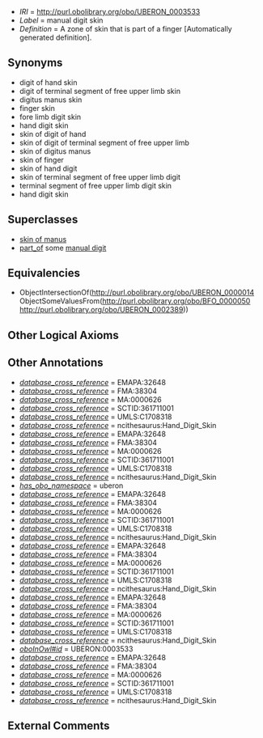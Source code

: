  * *IRI* = http://purl.obolibrary.org/obo/UBERON_0003533
 * *Label* = manual digit skin
 * *Definition* = A zone of skin that is part of a finger [Automatically generated definition].

## Synonyms

 * digit of hand skin
 * digit of terminal segment of free upper limb skin
 * digitus manus skin
 * finger skin
 * fore limb digit skin
 * hand digit skin
 * skin of digit of hand
 * skin of digit of terminal segment of free upper limb
 * skin of digitus manus
 * skin of finger
 * skin of hand digit
 * skin of terminal segment of free upper limb digit
 * terminal segment of free upper limb digit skin
 * hand digit skin

## Superclasses

 * [skin of manus](../../UBERON/19/UBERON_0001519.md)
 * [part_of](../../BFO/50/BFO_0000050.md) some [manual digit](../../UBERON/89/UBERON_0002389.md)

## Equivalencies

 * ObjectIntersectionOf(<http://purl.obolibrary.org/obo/UBERON_0000014> ObjectSomeValuesFrom(<http://purl.obolibrary.org/obo/BFO_0000050> <http://purl.obolibrary.org/obo/UBERON_0002389>))

## Other Logical Axioms


## Other Annotations

 * *[database_cross_reference](../../ef/oboInOwl#hasDbXref.md)* = EMAPA:32648
 * *[database_cross_reference](../../ef/oboInOwl#hasDbXref.md)* = FMA:38304
 * *[database_cross_reference](../../ef/oboInOwl#hasDbXref.md)* = MA:0000626
 * *[database_cross_reference](../../ef/oboInOwl#hasDbXref.md)* = SCTID:361711001
 * *[database_cross_reference](../../ef/oboInOwl#hasDbXref.md)* = UMLS:C1708318
 * *[database_cross_reference](../../ef/oboInOwl#hasDbXref.md)* = ncithesaurus:Hand_Digit_Skin
 * *[database_cross_reference](../../ef/oboInOwl#hasDbXref.md)* = EMAPA:32648
 * *[database_cross_reference](../../ef/oboInOwl#hasDbXref.md)* = FMA:38304
 * *[database_cross_reference](../../ef/oboInOwl#hasDbXref.md)* = MA:0000626
 * *[database_cross_reference](../../ef/oboInOwl#hasDbXref.md)* = SCTID:361711001
 * *[database_cross_reference](../../ef/oboInOwl#hasDbXref.md)* = UMLS:C1708318
 * *[database_cross_reference](../../ef/oboInOwl#hasDbXref.md)* = ncithesaurus:Hand_Digit_Skin
 * *[has_obo_namespace](../../ce/oboInOwl#hasOBONamespace.md)* = uberon
 * *[database_cross_reference](../../ef/oboInOwl#hasDbXref.md)* = EMAPA:32648
 * *[database_cross_reference](../../ef/oboInOwl#hasDbXref.md)* = FMA:38304
 * *[database_cross_reference](../../ef/oboInOwl#hasDbXref.md)* = MA:0000626
 * *[database_cross_reference](../../ef/oboInOwl#hasDbXref.md)* = SCTID:361711001
 * *[database_cross_reference](../../ef/oboInOwl#hasDbXref.md)* = UMLS:C1708318
 * *[database_cross_reference](../../ef/oboInOwl#hasDbXref.md)* = ncithesaurus:Hand_Digit_Skin
 * *[database_cross_reference](../../ef/oboInOwl#hasDbXref.md)* = EMAPA:32648
 * *[database_cross_reference](../../ef/oboInOwl#hasDbXref.md)* = FMA:38304
 * *[database_cross_reference](../../ef/oboInOwl#hasDbXref.md)* = MA:0000626
 * *[database_cross_reference](../../ef/oboInOwl#hasDbXref.md)* = SCTID:361711001
 * *[database_cross_reference](../../ef/oboInOwl#hasDbXref.md)* = UMLS:C1708318
 * *[database_cross_reference](../../ef/oboInOwl#hasDbXref.md)* = ncithesaurus:Hand_Digit_Skin
 * *[database_cross_reference](../../ef/oboInOwl#hasDbXref.md)* = EMAPA:32648
 * *[database_cross_reference](../../ef/oboInOwl#hasDbXref.md)* = FMA:38304
 * *[database_cross_reference](../../ef/oboInOwl#hasDbXref.md)* = MA:0000626
 * *[database_cross_reference](../../ef/oboInOwl#hasDbXref.md)* = SCTID:361711001
 * *[database_cross_reference](../../ef/oboInOwl#hasDbXref.md)* = UMLS:C1708318
 * *[database_cross_reference](../../ef/oboInOwl#hasDbXref.md)* = ncithesaurus:Hand_Digit_Skin
 * *[oboInOwl#id](../../id/oboInOwl#id.md)* = UBERON:0003533
 * *[database_cross_reference](../../ef/oboInOwl#hasDbXref.md)* = EMAPA:32648
 * *[database_cross_reference](../../ef/oboInOwl#hasDbXref.md)* = FMA:38304
 * *[database_cross_reference](../../ef/oboInOwl#hasDbXref.md)* = MA:0000626
 * *[database_cross_reference](../../ef/oboInOwl#hasDbXref.md)* = SCTID:361711001
 * *[database_cross_reference](../../ef/oboInOwl#hasDbXref.md)* = UMLS:C1708318
 * *[database_cross_reference](../../ef/oboInOwl#hasDbXref.md)* = ncithesaurus:Hand_Digit_Skin

## External Comments

